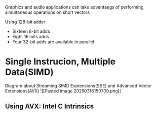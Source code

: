 Graphics and audio applications can take advantaegs of performing simultaneous operations on short vectors

Using 128-bit adder
- Sixteen 8-bit adds
- Eight 16-bits adds
- Four 32-bit adds
are available in parallel

# Single Instrucion, Multiple Data(SIMD)
Diagram about Streaming SIMD Exptensions(SSE) and Advanced Vector Extensions(AVX)
![[Pasted image 20250316150709.png]]

## Using AVX: Intel C Intrinsics


